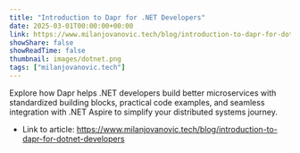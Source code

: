 ```yaml
---
title: "Introduction to Dapr for .NET Developers"
date: 2025-03-01T00:00:00+00:00
link: https://www.milanjovanovic.tech/blog/introduction-to-dapr-for-dotnet-developers
showShare: false
showReadTime: false
thumbnail: images/dotnet.png
tags: ["milanjovanovic.tech"]
---
```

Explore how Dapr helps .NET developers build better microservices with standardized building blocks, practical code examples, and seamless integration with .NET Aspire to simplify your distributed systems journey.

- Link to article: https://www.milanjovanovic.tech/blog/introduction-to-dapr-for-dotnet-developers